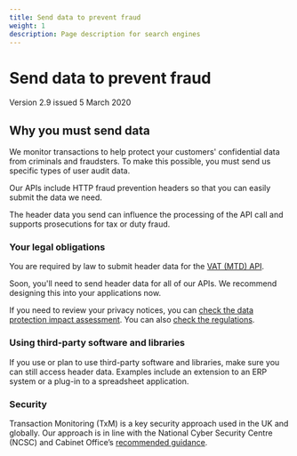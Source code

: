 ```yaml
---
title: Send data to prevent fraud
weight: 1
description: Page description for search engines
---
```


# Send data to prevent fraud

Version 2.9 issued 5 March 2020


## Why you must send data


We monitor transactions to help protect your customers' confidential data from criminals and fraudsters. To make this possible, you must send us specific types of user audit data.

Our APIs include HTTP fraud prevention headers so that you can easily submit the data we need.

The header data you send can influence the processing of the API call and supports prosecutions for tax or duty fraud.


### Your legal obligations

You are required by law to submit header data for the <a href="/api-documentation/docs/api/service/vat-api/1.0">VAT (MTD) API</a>.

Soon, you'll need to send header data for all of our APIs. We recommend designing this into your applications now.

If you need to review your privacy notices, you can <a href="/api-documentation/assets/content/documentation/3f4c263faa8231bea05c1826b7f6b81c-TxM DPIA v3 1 Public.pdf">check the data protection impact assessment</a>. You can also <a href="http://www.legislation.gov.uk/uksi/2019/360/made">check the regulations</a>.


### Using third-party software and libraries

If you use or plan to use third-party software and libraries, make sure you can still access header data. Examples include an extension to an ERP system or a plug-in to a spreadsheet application.

### Security

Transaction Monitoring (TxM) is a key security approach used in the UK and globally. Our approach is in line with the National Cyber Security Centre (NCSC) and Cabinet Office’s <a href="https://assets.publishing.service.gov.uk/government/uploads/system/uploads/attachment_data/file/271268/GPG_53_Transaction_Monitoring_issue_1-1_April_2013.pdf">recommended guidance</a>.
